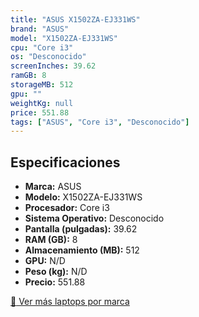 ```yaml
---
title: "ASUS X1502ZA-EJ331WS"
brand: "ASUS"
model: "X1502ZA-EJ331WS"
cpu: "Core i3"
os: "Desconocido"
screenInches: 39.62
ramGB: 8
storageMB: 512
gpu: ""
weightKg: null
price: 551.88
tags: ["ASUS", "Core i3", "Desconocido"]
---
```

## Especificaciones

- **Marca:** ASUS
- **Modelo:** X1502ZA-EJ331WS
- **Procesador:** Core i3
- **Sistema Operativo:** Desconocido
- **Pantalla (pulgadas):** 39.62
- **RAM (GB):** 8
- **Almacenamiento (MB):** 512
- **GPU:** N/D
- **Peso (kg):** N/D
- **Precio:** 551.88

[:rocket: Ver más laptops por marca](/brand/asus)
